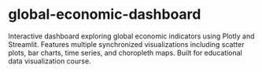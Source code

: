 # global-economic-dashboard
Interactive dashboard exploring global economic indicators using Plotly and Streamlit. Features multiple synchronized visualizations including scatter plots, bar charts, time series, and choropleth maps. Built for educational data visualization course.
